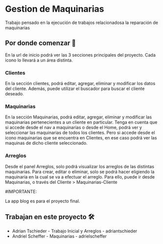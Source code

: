 # Gestion de Maquinarias
Trabajo pensado en la ejecución de trabajos relacionadosa la reparación de maquinarias

## Por donde comenzar 🚀
En la url de inicio podrá ver las 3 secciones principales del proyecto. Cada icono lo llevará a un área distinta.
### Clientes
En la sección clientes, podrá editar, agregar, eliminar y modificar los datos del cliente. Además, puede utilizar el buscador
para buscar el cliente deseado.

### Maquinarias
En la sección Maquinarias, podrá editar, agregar, eliminar y modificar las maquinarias pertenecientes a un cliente en particular.
Tenga en cuenta que si accede desde el nav a maquinarias o desde el Home, podrá ver y seleccionar las maquinarias de todos los clientes. 
Pero si accede desde el icono maquinarias que se encuentra en Clientes, en ese caso podrá ver las maquinas de dicho cliente seleccionado.

### Arreglos

Desde el panel Arreglos, solo podrá visualizar los arreglos de las distintas maquinarias. Para crear, editar o eliminar, solo se podrá hacer eligiendo
la maquinaria en la cual se va a efectuar el arreglo. Para ello, puede ir desde Maquinarias, o través del Cliente > Maquinarias-Cliente

#IMPORTANTE:

La app blog es para el proyecto final.
## Trabajan en este proyecto 🛠️
* Adrian Tschieder - Trabajo Inicial y Arreglos - adriantschieder
* Andriel Scheffer - Maquinarias - adrielscheffer

